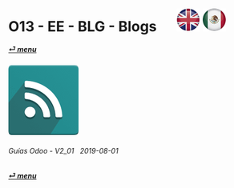 # O13 - EE - BLG - Blogs &nbsp;&nbsp;&nbsp;&nbsp; [![en-uk](/doc/img/en-uk_flag_button_small.png)](/en-uk/o13/ee/blg/en-uk-o13-ee-blg-blog-guides.md) [ ![es-mx](/doc/img/es-mx_flag_button_small.png)](/es-mx/o13/ee/blg/es-mx-o13-ee-blg-blog-guides.md)
#### [_&#x23CE; menu_](/es-mx/o13/ee/es-mx-o13-ee-guides-menu.md "Regresar al menúu de EE")  
### ![blg](/doc/img/website_blog.png)
	
###### Guías Odoo - V2_01 &nbsp; 2019-08-01  
**[_&#x23CE; menu_](/es-mx/o13/ee/es-mx-o13-ee-guides-menu.md)**  


